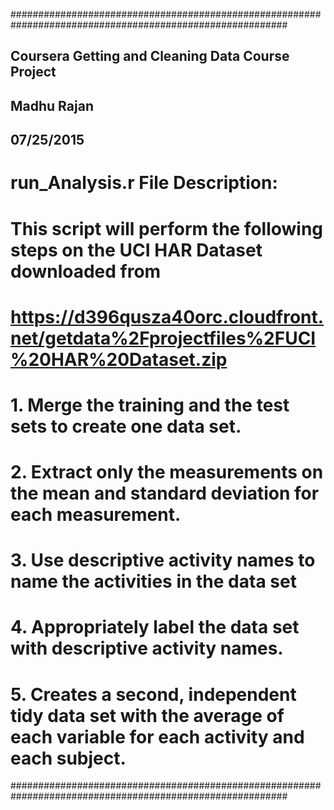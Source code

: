 ########################################################################################################## 
 
## Coursera Getting and Cleaning Data Course Project 
## Madhu Rajan 
## 07/25/2015 
 
# run_Analysis.r File Description: 
 
# This script will perform the following steps on the UCI HAR Dataset downloaded from  
# https://d396qusza40orc.cloudfront.net/getdata%2Fprojectfiles%2FUCI%20HAR%20Dataset.zip  
# 1. Merge the training and the test sets to create one data set. 
# 2. Extract only the measurements on the mean and standard deviation for each measurement.  
# 3. Use descriptive activity names to name the activities in the data set 
# 4. Appropriately label the data set with descriptive activity names.  
# 5. Creates a second, independent tidy data set with the average of each variable for each activity and each subject.  
 ########################################################################################################## 
